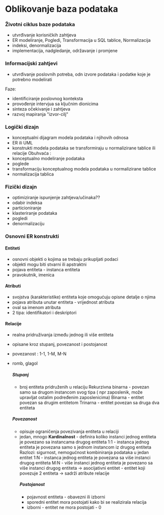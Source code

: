 # Oblikovanje baza podataka

### Životni ciklus baze podataka
- utvrđivanje korisničkih zahtjeva
- ER modeliranje, Pogledi, Transformacija u SQL tablice, Normalizacija
- indeksi, denormalizacija
- implementacija, nadgledanje, održavanje i promjene


### Informacijski zahtjevi
- utvrđivanje poslovnih potreba, odn izvore podataka i podatke koje je potrebno modelirati

Faze: 
- identificiranje poslovnog konteksta
- provođenje intervjua sa ključnim dionicima
- sinteza očekivanje i zahtjeva
- razvoj mapiranja "izvor-cilj"

### Logički dizajn
- konceptualni dijagram modela podataka i njihovih odnosa
- ER ili UML
- konstrukti modela podataka se transformiraju u normalizirane tablice ili relacije
Obuhvaća : 
- konceptualno modeliranje podataka
- poglede
- transformaciju konceptualnog modela podataka u normalizirane tablice
- normalizacija tablica 

### Fizički dizajn
- optimiziranje ispunjenje zahtjeva/učinaka??
 - odabir indeksa
 - particioniranje
 - klasteriranje podataka
 - pogledi 
 - denormalizaciju

### Osnovni ER konstrukti 

#### Entiteti
- osnovni objekti o kojima se trebaju prikupljati podaci
- objekti mogu biti stvarni ili apstraktni
- pojava entiteta - instanca entiteta
- pravokutnik, imenica


#### Atributi 
- svojstva (karakteristike) entiteta koje omogućuju opisne detalje o njima
- pojava atributa unutar entiteta - vrijednost atributa
- oval sa imenom atributa
- 2 tipa: identifikatori i deskriptori

#### Relacije
- realna pridruživanja između jednog ili više entiteta
- opisane kroz stupanj, povezanost i postojanost
- povezanost : 1-1, 1-M, M-N
- romb, glagol

    ##### Stupanj
    - broj entiteta pridruženih u relaciju
    Rekurzivna binarna - povezan samo sa drugom instancom svog tipa ( npr zaposlenik, može upravljat ostalim podređenim zaposlenicima)
    Binarna - entitet povezan sa drugim entitetom
    Trinarna - entitet povezan sa druga dva entiteta

    ##### Povezanost
    - opisuje ograničenja povezivanja entiteta u relaciji
    - jedan, mnogo
    <b>Kardinalnost</b> - definira koliko instanci jednog entiteta je povezano sa instancama drugog entiteta
    1:1 - instanca jednog entiteta je povezana samo s jednom instancom iz drugog entiteta
        Razlozi: sigurnost, nemogućnost kombiniranja podataka u jedan entitet
    1:N - instanca jednog entiteta je povezana sa više instanci drugog entiteta
    M:N - više instanci jednog entiteta je povezano sa više instanci drugog entiteta
         -> asocijativni entitet - entitet koji povezuje 2 entiteta
            -> sadrži atribute relacije 
        ##### Postojanost
        - pojavnost entiteta - obavezni ili izborni
        - sporedni entitet mora postojati kako bi se realizirala relacija
        - izborni - entitet ne mora postojati - 0
        
        
        